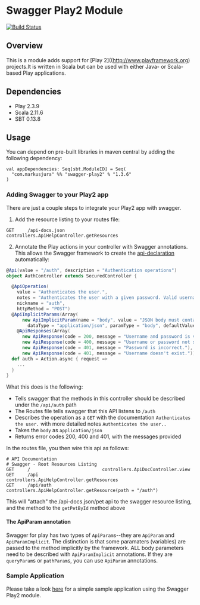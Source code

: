 # Swagger Play2 Module

[![Build Status](https://travis-ci.org/markusjura/swagger-play2.svg?branch=master)](https://travis-ci.org/markusjura/swagger-play2)

## Overview
This is a module adds support for [Play 2]((http://www.playframework.org) projects.It is written in Scala but can be used with either Java- or Scala-based Play applications.

## Dependencies

* Play 2.3.9
* Scala 2.11.6
* SBT 0.13.8
 
Usage
-----

You can depend on pre-built libraries in maven central by adding the following dependency:

```
val appDependencies: Seq[sbt.ModuleID] = Seq(
  "com.markusjura" %% "swagger-play2" % "1.3.6"
)
```

### Adding Swagger to your Play2 app

There are just a couple steps to integrate your Play2 app with swagger.

1.  Add the resource listing to your routes file:

  ```
  GET     /api-docs.json        controllers.ApiHelpController.getResources
  ``` 

2. Annotate the Play actions in your controller with Swagger annotations. This allows the Swagger framework to create the [api-declaration](https://github.com/swagger-api/swagger-core/wiki/Annotations-1.5.X#resource-api-declaration) automatically:

  ```scala
  @Api(value = "/auth", description = "Authentication operations")
  object AuthController extends SecuredController {

    @ApiOperation(
      value = "Authenticates the user.",
      notes = "Authenticates the user with a given password. Valid usernames are `user-1` to `user-10`. The password is `pass`",
      nickname = "auth",
      httpMethod = "POST")
    @ApiImplicitParams(Array(
        new ApiImplicitParam(name = "body", value = "JSON body must contain a username and password.", required = false,
          dataType = "application/json", paramType = "body", defaultValue = authBodyDefaultValue)))
      @ApiResponses(Array(
        new ApiResponse(code = 200, message = "Username and password is valid. Returns a token. The token contains the encrypted username."),
        new ApiResponse(code = 400, message = "Username or password not supplied."),
        new ApiResponse(code = 401, message = "Password is incorrect."),
        new ApiResponse(code = 401, message = "Username doesn't exist.")))
    def auth = Action.async { request =>
      ...
    }
  }  
  ```

What this does is the following:

* Tells swagger that the methods in this controller should be described under the `/api/auth` path
* The Routes file tells swagger that this API listens to `/auth`
* Describes the operation as a `GET` with the documentation `Authenticates the user.` with more detailed notes `Authenticates the user..`
* Takes the `body` as `application/json`
* Returns error codes 200, 400 and 401, with the messages provided

In the routes file, you then wire this api as follows:

  ```
  # API Documentation
  # Swagger - Root Resources Listing
  GET     /                           controllers.ApiDocController.view
  GET     /api                        controllers.ApiHelpController.getResources
  GET     /api/auth                   controllers.ApiHelpController.getResource(path = "/auth")
  ```

This will "attach" the /api-docs.json/pet api to the swagger resource listing, and the method to the `getPetById` method above

#### The ApiParam annotation

Swagger for play has two types of `ApiParam`s--they are `ApiParam` and `ApiParamImplicit`.  The distinction is that some
paramaters (variables) are passed to the method implicitly by the framework.  ALL body parameters need to be described
with `ApiParamImplicit` annotations.  If they are `queryParam`s or `pathParam`s, you can use `ApiParam` annotations.

### Sample Application

Please take a look [here](https://github.com/markusjura/eplay-auth) for a simple sample application using the Swagger Play2 module. 
